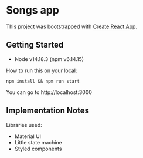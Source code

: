 # Songs app

This project was bootstrapped with [Create React App](https://github.com/facebook/create-react-app).

## Getting Started

- Node v14.18.3 (npm v6.14.15)

How to run this on your local:

`npm install && npm run start`

You can go to http://localhost:3000


## Implementation Notes

Libraries used:

- Material UI 
- Little state machine 
- Styled components
